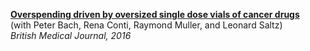 __[Overspending driven by oversized single dose vials of cancer drugs](https://www.bmj.com/content/352/bmj.i788)__   
(with Peter Bach, Rena Conti, Raymond Muller, and Leonard Saltz)      
*British Medical Journal, 2016*
